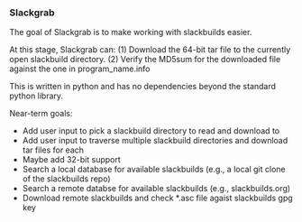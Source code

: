 ### Slackgrab

The goal of Slackgrab is to make working with slackbuilds easier.

At this stage, Slackgrab can:
(1) Download the 64-bit tar file to the currently open slackbuild directory.
(2) Verify the MD5sum for the downloaded file against the one in program_name.info

This is written in python and has no dependencies beyond the standard python library.

Near-term goals:
* Add user input to pick a slackbuild directory to read and download to
* Add user input to traverse multiple slackbuild directories and download tar files for each
* Maybe add 32-bit support
* Search a local database for available slackbuilds (e.g., a local git clone of the slackbuilds repo)
* Search a remote databse for available slackbuilds (e.g., slackbuilds.org)
* Download remote slackbuilds and check *.asc file agaist slackbuilds gpg key
